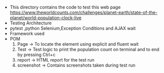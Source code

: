* This directory contains the code to test this web page https://www.theworldcounts.com/challenges/planet-earth/state-of-the-planet/world-population-clock-live
* Testing Architecture
* pytest ,python Selenium,Exception Conditions and AJAX wait
* Framework used
* POM
  1. Page -> To locate the element using explicit and fluent wait
  2. Test -> Test logic to print the population count on terminal and to end by pressing Ctrl+c
  3. report -> HTML report for the test run
  4. screenshot -> Contains screenshots taken during test run
